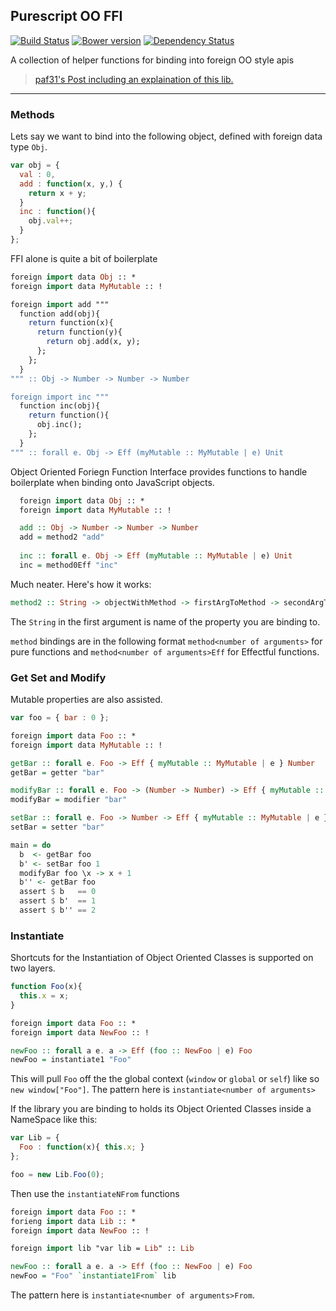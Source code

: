 ## Purescript OO FFI
[![Build Status](https://travis-ci.org/CapillarySoftware/purescript-oo-ffi.svg?branch=master)](https://travis-ci.org/CapillarySoftware/purescript-oo-ffi)
[![Bower version](https://badge.fury.io/bo/purescript-oo-ffi.svg)](http://badge.fury.io/bo/purescript-oo-ffi)
[![Dependency Status](https://www.versioneye.com/user/projects/5491b268dd709d2cfc0001b1/badge.svg?style=flat)](https://www.versioneye.com/user/projects/5491b268dd709d2cfc0001b1)

A collection of helper functions for binding into foreign OO style apis

> [paf31's Post including an explaination of this lib.](https://gist.github.com/paf31/8e9177b20ee920480fbc#purescript-oo-ffi)

---

### Methods

Lets say we want to bind into the following object, defined with foreign data type `Obj`.
```javascript
var obj = {
  val : 0,
  add : function(x, y,) {
    return x + y;
  }
  inc : function(){
    obj.val++;
  }
};
```

FFI alone is quite a bit of boilerplate

```purescript
foreign import data Obj :: *
foreign import data MyMutable :: !

foreign import add """
  function add(obj){
    return function(x){
      return function(y){
        return obj.add(x, y);
      };
    };
  }
""" :: Obj -> Number -> Number -> Number

foreign import inc """
  function inc(obj){
    return function(){
      obj.inc();
    };
  }
""" :: forall e. Obj -> Eff (myMutable :: MyMutable | e) Unit
```

Object Oriented Foriegn Function Interface provides functions to 
handle boilerplate when binding onto JavaScript objects.

```purescript
  foreign import data Obj :: *
  foreign import data MyMutable :: !

  add :: Obj -> Number -> Number -> Number
  add = method2 "add"
  
  inc :: forall e. Obj -> Eff (myMutable :: MyMutable | e) Unit
  inc = method0Eff "inc"
```

Much neater. Here's how it works:

```purescript
method2 :: String -> objectWithMethod -> firstArgToMethod -> secondArgToMethod -> returnValue
```

The `String` in the first argument is name of the property you are binding to. 

`method` bindings are in the following format `method<number of arguments>` for pure functions and `method<number of arguments>Eff` for Effectful functions.

### Get Set and Modify

Mutable properties are also assisted.

```javascript
var foo = { bar : 0 };
```

```purescript
foreign import data Foo :: *
foreign import data MyMutable :: !

getBar :: forall e. Foo -> Eff { myMutable :: MyMutable | e } Number
getBar = getter "bar"

modifyBar :: forall e. Foo -> (Number -> Number) -> Eff { myMutable :: MyMutable | e } Number
modifyBar = modifier "bar"

setBar :: forall e. Foo -> Number -> Eff { myMutable :: MyMutable | e } Number
setBar = setter "bar"

main = do
  b  <- getBar foo
  b' <- setBar foo 1
  modifyBar foo \x -> x + 1
  b'' <- getBar foo
  assert $ b   == 0
  assert $ b'  == 1
  assert $ b'' == 2
```

### Instantiate

Shortcuts for the Instantiation of Object Oriented Classes is supported on two layers.

```javascript
function Foo(x){
  this.x = x;
}
```

```purescript
foreign import data Foo :: *
foreign import data NewFoo :: !

newFoo :: forall a e. a -> Eff (foo :: NewFoo | e) Foo
newFoo = instantiate1 "Foo"
```

This will pull `Foo` off the the global context (`window` or `global` or `self`) like so `new window["Foo"]`. The pattern here is `instantiate<number of arguments>`

If the library you are binding to holds its Object Oriented Classes inside a NameSpace like this:

```javascript
var Lib = {
  Foo : function(x){ this.x; }
};

foo = new Lib.Foo(0);
```

Then use the `instantiateNFrom` functions

```purescript
foreign import data Foo :: *
forieng import data Lib :: *
foreign import data NewFoo :: !

foreign import lib "var lib = Lib" :: Lib

newFoo :: forall a e. a -> Eff (foo :: NewFoo | e) Foo
newFoo = "Foo" `instantiate1From` lib
```

The pattern here is `instantiate<number of arguments>From`.
